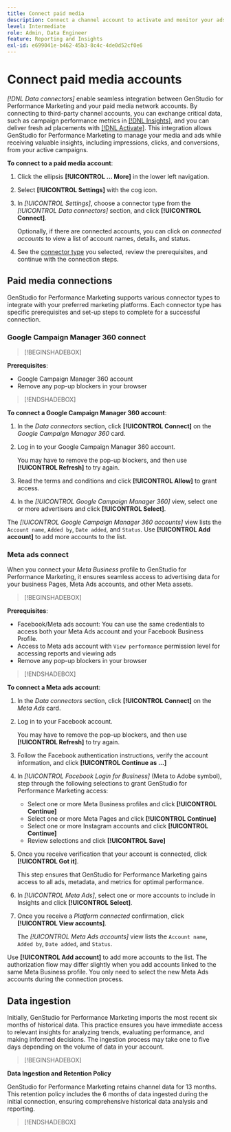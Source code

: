 ```yaml
---
title: Connect paid media
description: Connect a channel account to activate and monitor your ads and media with Adobe GenStudio for Performance Marketing.
level: Intermediate
role: Admin, Data Engineer
feature: Reporting and Insights
exl-id: e699041e-b462-45b3-8c4c-4de0d52cf0e6
---
```

# Connect paid media accounts

_[!DNL Data connectors]_ enable seamless integration between GenStudio for Performance Marketing and your paid media network accounts. By connecting to third-party channel accounts, you can exchange critical data, such as campaign performance metrics in [[!DNL Insights]](/help/user-guide/insights/overview.md), and you can deliver fresh ad placements with [[!DNL Activate]](/help/user-guide/activation/overview.md). This integration allows GenStudio for Performance Marketing to manage your media and ads while receiving valuable insights, including impressions, clicks, and conversions, from your active campaigns.

**To connect to a paid media account**:

1. Click the ellipsis **[!UICONTROL ... More]** in the lower left navigation.

1. Select **[!UICONTROL Settings]** with the cog icon.

1. In _[!UICONTROL Settings]_, choose a connector type from the _[!UICONTROL Data connectors]_ section, and click **[!UICONTROL Connect]**.

   Optionally, if there are connected accounts, you can click on _connected accounts_ to view a list of account names, details, and status.

1. See the [connector type](#connector-types) you selected, review the prerequisites, and continue with the connection steps.

## Paid media connections

GenStudio for Performance Marketing supports various connector types to integrate with your preferred marketing platforms. Each connector type has specific prerequisites and set-up steps to complete for a successful connection.

### Google Campaign Manager 360 connect

>[!BEGINSHADEBOX]

**Prerequisites**:

- Google Campaign Manager 360 account
- Remove any pop-up blockers in your browser

>[!ENDSHADEBOX]

**To connect a Google Campaign Manager 360 account**:

1. In the _Data connectors_ section, click **[!UICONTROL Connect]** on the _Google Campaign Manager 360_ card.

1. Log in to your Google Campaign Manager 360 account.

   You may have to remove the pop-up blockers, and then use **[!UICONTROL Refresh]** to try again.

1. Read the terms and conditions and click **[!UICONTROL Allow]** to grant access.

1. In the _[!UICONTROL Google Campaign Manager 360]_ view, select one or more advertisers and click **[!UICONTROL Select]**.

The _[!UICONTROL Google Campaign Manager 360 accounts]_ view lists the `Account name`, `Added by`, `Date added`, and `Status`. Use **[!UICONTROL Add account]** to add more accounts to the list.

### Meta ads connect

When you connect your _Meta Business_ profile to GenStudio for Performance Marketing, it ensures seamless access to advertising data for your business Pages, Meta Ads accounts, and other Meta assets.

>[!BEGINSHADEBOX]

**Prerequisites**:

- Facebook/Meta ads account: You can use the same credentials to access both your Meta Ads account and your Facebook Business Profile.
- Access to Meta ads account with `View performance` permission level for accessing reports and viewing ads
- Remove any pop-up blockers in your browser

>[!ENDSHADEBOX]

**To connect a Meta ads account**:

1. In the _Data connectors_ section, click **[!UICONTROL Connect]** on the _Meta Ads_ card.

1. Log in to your Facebook account.

   You may have to remove the pop-up blockers, and then use **[!UICONTROL Refresh]** to try again.

1. Follow the Facebook authentication instructions, verify the account information, and click **[!UICONTROL Continue as ...]**

1. In _[!UICONTROL Facebook Login for Business]_ (Meta to Adobe symbol), step through the following selections to grant GenStudio for Performance Marketing access:

   - Select one or more Meta Business profiles and click **[!UICONTROL Continue]**
   - Select one or more Meta Pages and click **[!UICONTROL Continue]**
   - Select one or more Instagram accounts and click **[!UICONTROL Continue]**
   - Review selections and click **[!UICONTROL Save]**

1. Once you receive verification that your account is connected, click **[!UICONTROL Got it]**.

   This step ensures that GenStudio for Performance Marketing gains access to all ads, metadata, and metrics for optimal performance.

1. In _[!UICONTROL Meta Ads]_, select one or more accounts to include in Insights and click **[!UICONTROL Select]**.

1. Once you receive a _Platform connected_ confirmation, click **[!UICONTROL View accounts]**.

   The _[!UICONTROL Meta Ads accounts]_ view lists the `Account name`, `Added by`, `Date added`, and `Status`. 

Use **[!UICONTROL Add account]** to add more accounts to the list. The authorization flow may differ slightly when you add accounts linked to the same Meta Business profile. You only need to select the new Meta Ads accounts during the connection process.

## Data ingestion

Initially, GenStudio for Performance Marketing imports the most recent six months of historical data. This practice ensures you have immediate access to relevant insights for analyzing trends, evaluating performance, and making informed decisions. The ingestion process may take one to five days depending on the volume of data in your account.

>[!BEGINSHADEBOX]

**Data Ingestion and Retention Policy**

GenStudio for Performance Marketing retains channel data for 13 months. This retention policy includes the 6 months of data ingested during the initial connection, ensuring comprehensive historical data analysis and reporting.

>[!ENDSHADEBOX]
